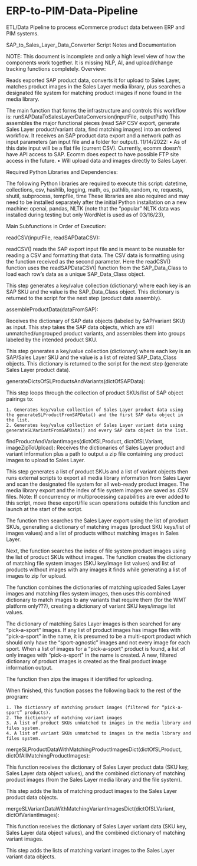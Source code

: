 # ERP-to-PIM-Data-Pipeline
ETL/Data Pipeline to process eCommerce product data between ERP and PIM systems. 

SAP_to_Sales_Layer_Data_Converter Script Notes and Documentation

NOTE: This document is incomplete and only a high level view of how the components work together. It is missing NLP, AI, and upload/change tracking functions completely.
Overview:

Reads exported SAP product data, converts it for upload to Sales Layer, matches product images in the Sales Layer media library, plus searches a designated file system for matching product images if none found in the media library.

The main function that forms the infrastructure and controls this workflow is:
runSAPDataToSalesLayerDataConversion(inputFile, outputPath)
This assembles the major functional pieces (read SAP CSV export, generate Sales Layer product/variant data, find matching images) into an ordered workflow. It receives an SAP product data export and a network path as input parameters (an input file and a folder for output).
11/14/2022:
    • As of this date input will be a flat file (current CSV). Currently, ecomm doesn’t have API access to SAP. Ecomm does expect to have possible FTP site access in the future.
    • Will upload data and images directly to Sales Layer.

Required Python Libraries and Dependencies:

The following Python libraries are required to execute this script:
datetime, collections, csv, hashlib, logging, math, os, pathlib, random, re, requests, shutil, subprocess, tempfile, time
These libraries are also required and may need to be installed separately after the initial Python installation on a new machine:
openai, pandas, NLTK (note that the “popular” NLTK data was installed during testing but only WordNet is used as of 03/16/23), 

Main Subfunctions in Order of Execution:

readCSV(inputFile, readSAPDataCSV):

readCSV() reads the SAP export input file and is meant to be reusable for reading a CSV and formatting that data. The CSV data is formatting using the function received as the second parameter. Here the readCSV() function uses the readSAPDataCSV() function from the SAP_Data_Class to load each row’s data as a unique SAP_Data_Class object.

This step generates a key/value collection (dictionary) where each key is an SAP SKU and the value is the SAP_Data_Class object. This dictionary is returned to the script for the next step (product data assembly).

assembleProductData(dataFromSAP):

Receives the dictionary of SAP data objects (labeled by SAP/variant SKU) as input.
This step takes the SAP data objects, which are still unmatched/ungrouped product variants, and assembles them into groups labeled by the intended product SKU.

This step generates a key/value collection (dictionary) where each key is an SAP/Sales Layer SKU and the value is a list of related SAP_Data_Class objects. This dictionary is returned to the script for the next step (generate Sales Layer product data).

generateDictsOfSLProductsAndVariants(dictOfSAPData):

This step loops through the collection of product SKUs/list of SAP object pairings to:

    1. Generates key/value collection of Sales Layer product data using the generateSLProductFromSAPData() and the first SAP data object in the list.
    2. Generates key/value collection of Sales Layer variant data using generateSLVariantFromSAPData() and every SAP data object in the list.
findProductAndVariantImages(dictOfSLProduct, dictOfSLVariant, imageZipToUpload):
Receives the dictionaries of Sales Layer product and variant information plus a path to output a zip file containing any product images to upload to Sales Layer.

This step generates a list of product SKUs and a list of variant objects then runs external scripts to export all media library information from Sales Layer and scan the designated file system for all web-ready product images. The media library export and the index of file system images are saved as .CSV files. Note: If concurrency or multiprocessing capabilities are ever added to this script, move these export/file scan operations outside this function and launch at the start of the script.

The function then searches the Sales Layer export using the list of product SKUs, generating a dictionary of matching images (product SKU keys/list of images values) and a list of products without matching images in Sales Layer.

Next, the function searches the index of file system product images using the list of product SKUs without images. The function creates the dictionary of matching file system images (SKU key/image list values) and list of products without images with any images it finds while generating a list of images to zip for upload.

The function combines the dictionaries of matching uploaded Sales Layer images and matching files system images, then uses this combined dictionary to match images to any variants that require them (for the WMT platform only???), creating a dictionary of variant SKU keys/image list values.

The dictionary of matching Sales Layer images is then searched for any “pick-a-sport” images. If any list of product images has image files with “pick-a-sport” in the name, it is presumed to be a multi-sport product which should only have the “sport-agnostic” images and not every image for each sport. When a list of images for a “pick-a-sport” product is found, a list of only images with “pick-a-sport" in the name is created. A new, filtered dictionary of product images is created as the final product image information output.

The function then zips the images it identified for uploading.

When finished, this function passes the following back to the rest of the program:

    1. The dictionary of matching product images (filtered for “pick-a-sport” products).
    2. The dictionary of matching variant images
    3. A list of product SKUs unmatched to images in the media library and files system.
    4. A list of variant SKUs unmatched to images in the media library and files system.

mergeSLProductDataWithMatchingProductImagesDict(dictOfSLProduct, dictOfAllMatchingProductImages):

This function receives the dictionary of Sales Layer product data (SKU key, Sales Layer data object values), and the combined dictionary of matching product images (from the Sales Layer media library and the file system).

This step adds the lists of matching product images to the Sales Layer product data objects.

mergeSLVariantDataWithMatchingVariantImagesDict(dictOfSLVariant, dictOfVariantImages):

This function receives the dictionary of Sales Layer variant data (SKU key, Sales Layer data object values), and the combined dictionary of matching variant images.

This step adds the lists of matching variant images to the Sales Layer variant data objects.
